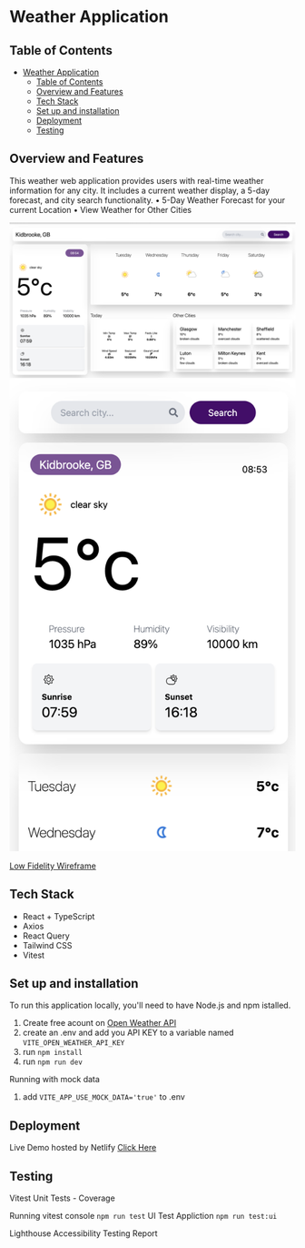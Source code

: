 # Weather Application

## Table of Contents

- [Weather Application](#weather-application)
  - [Table of Contents](#table-of-contents)
  - [Overview and Features](#overview-and-features)
  - [Tech Stack](#tech-stack)
  - [Set up and installation](#set-up-and-installation)
  - [Deployment](#deployment)
  - [Testing](#testing)

## Overview and Features

This weather web application provides users with real-time weather information for any city. It includes a current weather display, a 5-day forecast, and city search functionality.
• 5-Day Weather Forecast for your current Location
• View Weather for Other Cities

![webpage screenshot](src/images/web.png)
![webpage screenshot](src/images/mobile.png)

[Low Fidelity Wireframe](https://www.figma.com/proto/IcESFaw3pS3CKGNVjXxt9i/Untitled?node-id=4-3&t=8dmk7LGHtvJNcrbC-0&scaling=contain&content-scaling=fixed&page-id=0%3A1)

## Tech Stack

- React + TypeScript
- Axios
- React Query
- Tailwind CSS
- Vitest

## Set up and installation

To run this application locally, you'll need to have Node.js and npm istalled.

1. Create free acount on [Open Weather API](https://openweathermap.org/)
2. create an .env and add you API KEY to a variable named `VITE_OPEN_WEATHER_API_KEY`
3. run `npm install`
4. run `npm run dev`

Running with mock data

1. add `VITE_APP_USE_MOCK_DATA='true'` to .env

## Deployment

Live Demo hosted by Netlify [Click Here](https://ayishas-weather-app-demo.netlify.app/)

## Testing

Vitest Unit Tests - Coverage

Running vitest
console `npm run test`
UI Test Appliction `npm run test:ui`

Lighthouse Accessibility Testing Report
